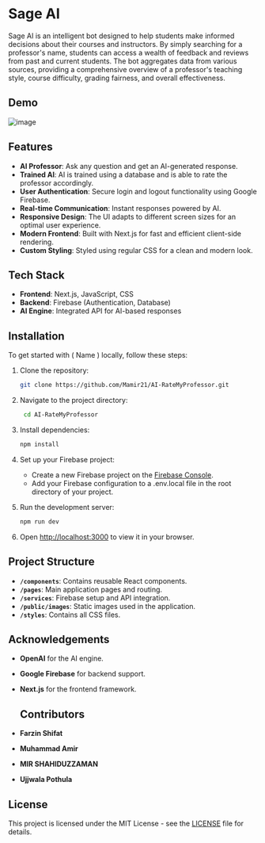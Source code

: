 # Sage AI

Sage AI is an intelligent bot designed to help students make informed decisions about their courses and instructors. By simply searching for a professor's name, students can access a wealth of feedback and reviews from past and current students. The bot aggregates data from various sources, providing a comprehensive overview of a professor's teaching style, course difficulty, grading fairness, and overall effectiveness.

## Demo

![image](https://github.com/user-attachments/assets/9f5a0e59-7ecb-4405-a23f-34133de49b69)


## Features

- **AI Professor**: Ask any question and get an AI-generated response.
- **Trained AI**: AI is trained using a database and is able to rate the professor accordingly.
- **User Authentication**: Secure login and logout functionality using Google Firebase.
- **Real-time Communication**: Instant responses powered by AI.
- **Responsive Design**: The UI adapts to different screen sizes for an optimal user experience.
- **Modern Frontend**: Built with Next.js for fast and efficient client-side rendering.
- **Custom Styling**: Styled using regular CSS for a clean and modern look.

## Tech Stack

- **Frontend**: Next.js, JavaScript, CSS
- **Backend**: Firebase (Authentication, Database)
- **AI Engine**: Integrated API for AI-based responses

## Installation

To get started with ( Name ) locally, follow these steps:

1. Clone the repository:
    ```bash
    git clone https://github.com/Mamir21/AI-RateMyProfessor.git
    ```
2. Navigate to the project directory:
   ```bash
    cd AI-RateMyProfessor

3. Install dependencies:
    ```bash
    npm install
    ```

4. Set up your Firebase project:
   - Create a new Firebase project on the [Firebase Console](https://console.firebase.google.com/).
   - Add your Firebase configuration to a .env.local file in the root directory of your project.

5. Run the development server:
    ```bash
    npm run dev
    ```

6. Open [http://localhost:3000](http://localhost:3000) to view it in your browser.

## Project Structure

- **`/components`**: Contains reusable React components.
- **`/pages`**: Main application pages and routing.
- **`/services`**: Firebase setup and API integration.
- **`/public/images`**: Static images used in the application.
- **`/styles`**: Contains all CSS files.

## Acknowledgements

- **OpenAI** for the AI engine.
- **Google Firebase** for backend support.
- **Next.js** for the frontend framework.

  ## Contributors

- **Farzin Shifat**
- **Muhammad Amir**
- **MIR SHAHIDUZZAMAN**
- **Ujjwala Pothula**

## License

This project is licensed under the MIT License - see the [LICENSE](LICENSE) file for details.
